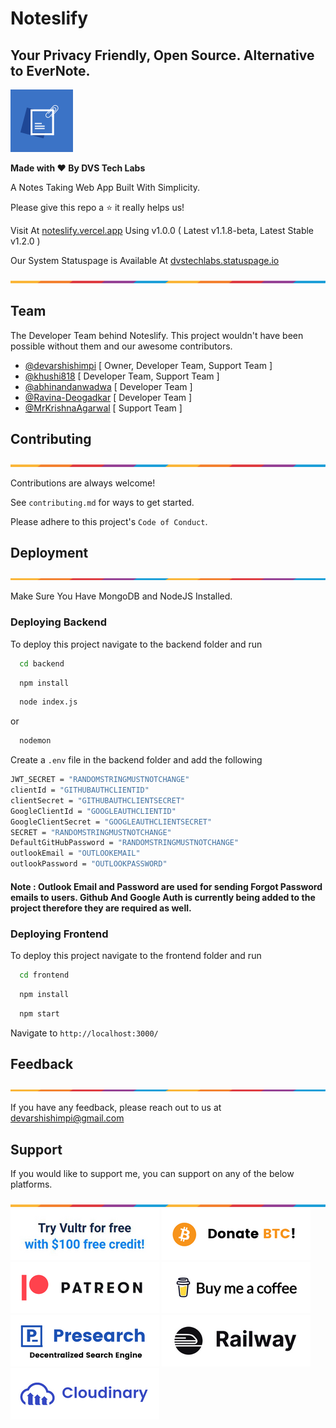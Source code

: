 # Noteslify

## Your Privacy Friendly, Open Source. Alternative to EverNote.

![Border](images/noteslifylogo.png)

**Made with ❤ By DVS Tech Labs**

A Notes Taking Web App Built With Simplicity.

Please give this repo a ⭐ it really helps us!

Visit At <a href="https://noteslify.vercel.app" target="_blank">noteslify.vercel.app</a> Using v1.0.0 ( Latest v1.1.8-beta, Latest Stable v1.2.0 )

Our System Statuspage is Available At <a href="https://dvstechlabs.statuspage.io" target="_blank">dvstechlabs.statuspage.io</a>

![Border](images/border.png)

## Team

The Developer Team behind Noteslify. This project wouldn't have been possible without them and our awesome contributors.

- [@devarshishimpi](https://www.github.com/devarshishimpi) [ Owner, Developer Team, Support Team ]
- [@khushi818](https://github.com/khushi818) [ Developer Team, Support Team ]
- [@abhinandanwadwa](https://github.com/abhinandanwadwa) [ Developer Team ]
- [@Ravina-Deogadkar](https://github.com/Ravina-Deogadkar) [ Developer Team ]
- [@MrKrishnaAgarwal](https://github.com/MrKrishnaAgarwal) [ Support Team ]

## Contributing

![Border](images/border.png)

Contributions are always welcome!

See `contributing.md` for ways to get started.

Please adhere to this project's `Code of Conduct`.

## Deployment

![Border](images/border.png)

Make Sure You Have MongoDB and NodeJS Installed.

### Deploying Backend

To deploy this project navigate to the backend folder and run

```bash
  cd backend
```

```bash
  npm install
```

```bash
  node index.js
```

or 

```bash
  nodemon
```

Create a `.env` file in the backend folder and add the following

```bash
JWT_SECRET = "RANDOMSTRINGMUSTNOTCHANGE"
clientId = "GITHUBAUTHCLIENTID"
clientSecret = "GITHUBAUTHCLIENTSECRET"
GoogleClientId = "GOOGLEAUTHCLIENTID"
GoogleClientSecret = "GOOGLEAUTHCLIENTSECRET"
SECRET = "RANDOMSTRINGMUSTNOTCHANGE"
DefaultGitHubPassword = "RANDOMSTRINGMUSTNOTCHANGE"
outlookEmail = "OUTLOOKEMAIL"
outlookPassword = "OUTLOOKPASSWORD"
```

#### Note : Outlook Email and Password are used for sending Forgot Password emails to users. Github And Google Auth is currently being added to the project therefore they are required as well.

### Deploying Frontend

To deploy this project navigate to the frontend folder and run

```bash
  cd frontend
```

```bash
  npm install
```

```bash
  npm start
```

Navigate to `http://localhost:3000/`

## Feedback

![Border](images/border.png)

If you have any feedback, please reach out to us at devarshishimpi@gmail.com

## Support

If you would like to support me, you can support on any of the below platforms.

![Border](images/border.png)
<a href="https://www.vultr.com/?ref=9043736" target="_blank"><img src="images/vultr-try.png"/></a>
<a href="https://dvsdonatebtc.netlify.app/" target="_blank"><img src="images/btc-try.png"/></a>
<a href="https://www.patreon.com/dvstech" target="_blank"><img src="images/patreon-try.png"/></a>
<a href="https://www.buymeacoffee.com/dvstech" target="_blank"><img src="images/buymeacoffee-try.png"/></a>
<a href="https://presearch.com/signup?rid=4339531" target="_blank"><img src="images/presearch-try.png"/></a>
<a href="https://railway.app?referralCode=tXRquz" target="_blank"><img src="images/railway-try.png"/></a>
<a href="https://cloudinary.com/invites/lpov9zyyucivvxsnalc5/wlfqn2dwmbvrdld8z2gk?t=default" target="_blank"><img src="images/cloudinary-try.png"/></a>

